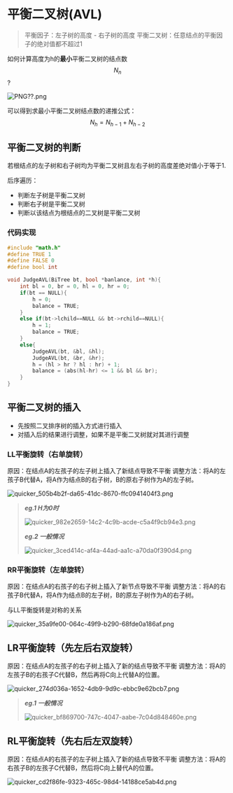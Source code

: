 ﻿---
tags: ['数据结构','树']
---

# 平衡二叉树(AVL)

> 平衡因子：左子树的高度 - 右子树的高度
> 平衡二叉树：任意结点的平衡因子的绝对值都不超过1

如何计算高度为h的**最小**平衡二叉树的结点数 $$N_{n}$$ ?

![PNG??.png](https://i.loli.net/2020/07/29/NmzWMQSFaA4IcPy.png)

可以得到求最小平衡二叉树结点数的递推公式：
 $$ 
N_{h} = N_{h-1} + N_{h-2}
 $$ 

## 平衡二叉树的判断

若根结点的左子树和右子树均为平衡二叉树且左右子树的高度差绝对值小于等于1.

后序遍历：

- 判断左子树是平衡二叉树
- 判断右子树是平衡二叉树
- 判断以该结点为根结点的二叉树是平衡二叉树

### 代码实现

```c
#include "math.h"
#define TRUE 1
#define FALSE 0
#define bool int

void JudgeAVL(BiTree bt, bool *banlance, int *h){
    int bl = 0, br = 0, hl = 0, hr = 0;
    if(bt == NULL){
        h = 0;
        balance = TRUE;
    }
    else if(bt->lchild==NULL && bt->rchild==NULL){
        h = 1;
        balance = TRUE;
    }
    else{
        JudgeAVL(bt, &bl, &hl);
        JudgeAVL(bt, &br, &hr);
        h = (hl > hr ? hl : hr) + 1;
        balance = (abs(hl-hr) <= 1 && bl && br);
    }
}
```

## 平衡二叉树的插入

- 先按照二叉排序树的插入方式进行插入
- 对插入后的结果进行调整，如果不是平衡二叉树就对其进行调整

### LL平衡旋转（右单旋转）

原因：在结点A的左孩子的左子树上插入了新结点导致不平衡
调整方法：将A的左孩子B代替A，将A作为结点B的右子树，B的原右子树作为A的左子树。

![quicker_505b4b2f-da65-41dc-8670-ffc0941404f3.png](https://i.loli.net/2020/07/29/DMPLcaJIxVUgKEy.png)

> ***eg.1 H为0时***
>
> ![quicker_982e2659-14c2-4c9b-acde-c5a4f9cb94e3.png](https://i.loli.net/2020/07/29/AaqSIPXZGmvjOiH.png)
>
> ***eg.2 一般情况***
>
> ![quicker_3ced414c-af4a-44ad-aa1c-a70da0f390d4.png](https://i.loli.net/2020/07/29/aInKYyxCTUS8LHt.png)

### RR平衡旋转（左单旋转）

原因：在结点A的右孩子的右子树上插入了新节点导致不平衡
调整方法：将A的右孩子B代替A，将A作为结点B的左子树，B的原左子树作为A的右子树。

与LL平衡旋转是对称的关系

![quicker_35a9fe00-064c-49f9-b290-68fde0a186af.png](https://i.loli.net/2020/07/29/kjBO4r81FYKxlMq.png)

## LR平衡旋转（先左后右双旋转）

原因：在结点A的左孩子的右子树上插入了新的结点导致不平衡
调整方法：将A的左孩子B的右孩子C代替B，然后再将C向上代替A的位置。

![quicker_274d036a-1652-4db9-9d9c-ebbc9e62bcb7.png](https://i.loli.net/2020/07/29/IZF7Ps9Bqk8XtMr.png)

> ***eg.1 一般情况***
>
> ![quicker_bf869700-747c-4047-aabe-7c04d848460e.png](https://i.loli.net/2020/07/29/1wQOpxHvCVt79oI.png)

## RL平衡旋转（先右后左双旋转）

原因：在结点A的右孩子的左子树上插入了新的结点导致不平衡
调整方法：将A的右孩子B的左孩子C代替B，然后将C向上替代A的位置。

![quicker_cd2f86fe-9323-465c-98d4-14188ce5ab4d.png](https://i.loli.net/2020/07/29/qUJHTsuBlmgM6zx.png)
